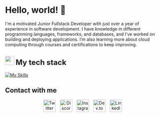 <!--Profile presentation-->
# Hello, world! 👋

I'm a motivated Junior Fullstack Developer with just over a year of experience in software development. I have knowledge in different programming languages, frameworks, and databases, and I’ve worked on building and deploying applications. I’m also learning more about cloud computing through courses and certifications to keep improving.

<!--My tech stack section-->
## <img src="https://media2.giphy.com/media/QssGEmpkyEOhBCb7e1/giphy.gif?cid=ecf05e47a0n3gi1bfqntqmob8g9aid1oyj2wr3ds3mg700bl&rid=giphy.gif" width="29"> <b style="font-size: 24px; sans-serif;">My tech stack</b>

[![My Skills](https://skillicons.dev/icons?i=java,cpp,linux,windows,html,css,javascript,bootstrap,vscode,php,mysql,postgresql,sqlite,spring,redis,python,androidstudio,idea,notion,eclipse,docker,git,github,matlab,r,gcp,arduino,maven,ubuntu,mongodb&theme=dark&perline=15)](https://skillicons.dev)

<!--Social media for contact-->
## Contact with me
<p align="center">
  <a href="https://twitter.com/omarcrza" target="_blank" style="margin: 0 5px; text-decoration: none;">
    <img src="https://skillicons.dev/icons?i=twitter&theme=dark" alt="Twitter" width="40" style="border: none;"/>
  </a>
  <a href="discordapp.com/users/omarcza" target="_blank" style="margin: 0 5px; text-decoration: none;">
    <img src="https://skillicons.dev/icons?i=discord&theme=dark" alt="Discord" width="40" style="border: none;"/>
  </a>
  <a href="https://instagram.com/omar.carranzac" target="_blank" style="margin: 0 5px; text-decoration: none;">
    <img src="https://skillicons.dev/icons?i=instagram&theme=dark" alt="Instagram" width="40" style="border: none;"/>
  </a>
  <a href="https://dev.to/omarcza" target="_blank" style="margin: 0 5px; text-decoration: none;">
    <img src="https://skillicons.dev/icons?i=devto&theme=dark" alt="Dev.to" width="40" style="border: none;"/>
  </a>
  <a href="https://www.linkedin.com/in/omarcza/" target="_blank" style="margin: 0 5px; text-decoration: none;">
    <img src="https://skillicons.dev/icons?i=linkedin&theme=dark" alt="LinkedIn" width="40" style="border: none;"/>
  </a>
</p>

